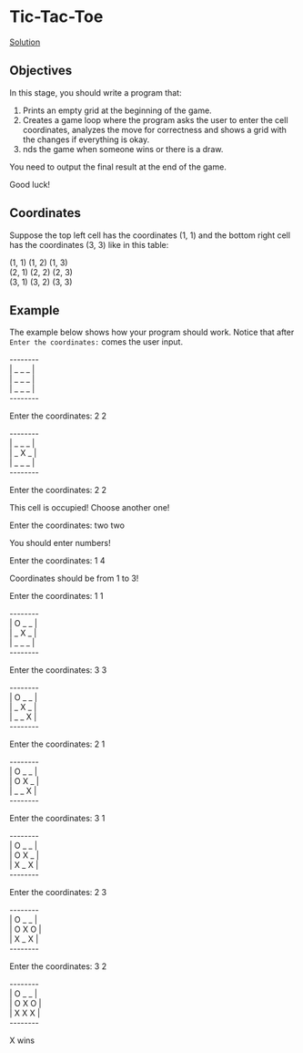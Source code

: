 # Tic-Tac-Toe

[Solution](tic_tac_toe.py)


## Objectives
In this stage, you should write a program that:

1. Prints an empty grid at the beginning of the game.
2. Creates a game loop where the program asks the user to enter the cell coordinates, analyzes the move for correctness and shows a grid with the changes if everything is okay.
3. nds the game when someone wins or there is a draw.

You need to output the final result at the end of the game.

Good luck!

## Coordinates
Suppose the top left cell has the coordinates (1, 1) and the bottom right cell has the coordinates (3, 3) like in this table:

(1, 1) (1, 2) (1, 3)\
(2, 1) (2, 2) (2, 3)\
(3, 1) (3, 2) (3, 3)

## Example
The example below shows how your program should work.
Notice that after `Enter the coordinates:` comes the user input.

\--------\
| _ _ _ |\
| _ _ _ |\
| _ _ _ |\
\--------

Enter the coordinates: 2 2

\--------\
| _ _ _ |\
| _ X _ |\
| _ _ _ |\
\--------

Enter the coordinates: 2 2

This cell is occupied! Choose another one!

Enter the coordinates: two two

You should enter numbers!

Enter the coordinates: 1 4

Coordinates should be from 1 to 3!

Enter the coordinates: 1 1

\--------\
| O _ _ |\
| _ X _ |\
| _ _ _ |\
\--------

Enter the coordinates: 3 3

\--------\
| O _ _ |\
| _ X _ |\
| _ _ X |\
\--------

Enter the coordinates: 2 1

\--------\
| O _ _ |\
| O X _ |\
| _ _ X |\
\--------

Enter the coordinates: 3 1

\--------\
| O _ _ |\
| O X _ |\
| X _ X |\
\--------

Enter the coordinates: 2 3

\--------\
| O _ _ |\
| O X O |\
| X _ X |\
\--------

Enter the coordinates: 3 2

\--------\
| O _ _ |\
| O X O |\
| X X X |\
\--------

X wins
